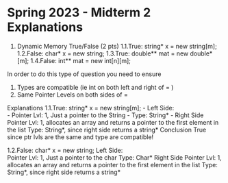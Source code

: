 # Spring 2023 - Midterm 2 Explanations
 
1. Dynamic Memory True/False (2 pts)
  1.1.True: string* x = new string[m];
  1.2.False: char* x = new string;
  1.3.True: double** mat = new double*[m];
  1.4.False: int** mat = new int[n][m];

  In order to do this type of question you need to ensure
  1) Types are compatible (ie int on both left and right of = )
  2) Same Pointer Levels on both sides of =

  Explanations
  1.1.True: string* x = new string[m];
    - Left Side:  
     - Pointer Lvl: 1, Just a pointer to the String
     - Type: String*
    - Right Side
      Pointer Lvl: 1, allocates an array and returns a pointer to the first element in the list
      Type: String*, since right side returns a string*
    Conclusion
      True since ptr lvls are the same and type are compatible!
      
  1.2.False: char* x = new string;
    Left Side:  
      Pointer Lvl: 1, Just a pointer to the char
      Type: Char*
    Right Side
      Pointer Lvl: 1, allocates an array and returns a pointer to the first element in the list
      Type: String*, since right side returns a string*
